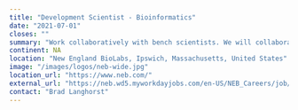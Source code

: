 ```yaml
---
title: "Development Scientist - Bioinformatics"
date: "2021-07-01"
closes: ""
summary: "Work collaboratively with bench scientists. We will collaboratively construct software methods, analyze sequence results, and integrate data from instrumentation, ultimately creating high quality, rigorously tested, and provably excellent products."
continent: NA
location: "New England BioLabs, Ipswich, Massachusetts, United States"
image: "/images/logos/neb-wide.jpg"
location_url: "https://www.neb.com/"
external_url: "https://neb.wd5.myworkdayjobs.com/en-US/NEB_Careers/job/Ipswich-MA-United-States/Development-Scientist---Bioinformatics_1317"
contact: "Brad Langhorst"
---
```

